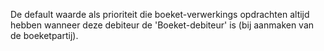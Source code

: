 De default waarde als prioriteit die boeket-verwerkings opdrachten altijd hebben wanneer deze debiteur de 'Boeket-debiteur' is (bij aanmaken van de boeketpartij).